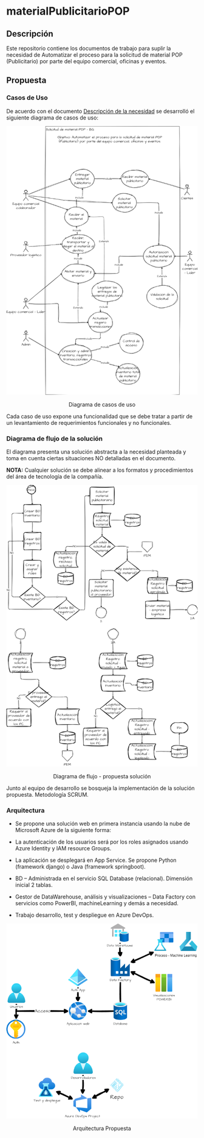 # materialPublicitarioPOP

## Descripción

Este repositorio contiene los documentos de trabajo para suplir la necesidad de Automatizar el proceso para la solicitud de material POP (Publicitario) por parte del equipo comercial, oficinas y eventos.

## Propuesta

### Casos de Uso

De acuerdo con el documento [Descripción de la necesidad](CasodeusoDesarrolladorLowCode.pdf) se desarrolló el siguiente diagrama de casos de uso:

![Casos de Uso](recursos/casosdeuso.png)

<p style = "text-align: center">
Diagrama de casos de uso
</p>

Cada caso de uso expone una funcionalidad que se debe tratar a partir de un levantamiento de requerimientos funcionales y no funcionales.

### Diagrama de flujo de la solución

El diagrama presenta una solución abstracta a la necesidad planteada y toma en cuenta ciertas situaciones NO detalladas en el documento.

**NOTA:** Cualquier solución se debe alinear a los formatos y procedimientos del área de tecnología de la compañía.

![Diagrama de flujo solución](recursos/diagramaFlujo)

<p style = "text-align: center">
Diagrama de flujo - propuesta solución
</p>

Junto al equipo de desarrollo se bosqueja la implementación de la solución propuesta. Metodología SCRUM.


### Arquitectura

- Se propone una solución web en primera instancia usando la nube de Microsoft Azure de la siguiente forma:  
- La autenticación de los usuarios será por los roles asignados usando Azure Identity y IAM resource Groups.
- La aplicación se desplegará en App Service. Se propone Python (framework django) o Java (framework springboot). 
- BD – Administrada en el servicio SQL Database (relacional). Dimensión inicial 2 tablas.
- Gestor de DataWarehouse, análisis y visualizaciones – Data Factory con servicios como PowerBI, machineLearning y demás a necesidad.

- Trabajo desarrollo, test y despliegue en Azure DevOps.

![Arquitectura Propuesta](recursos/arquitectura_propuesta)

<p style = "text-align: center">
Arquitectura Propuesta
</p>
